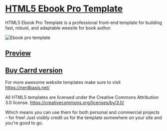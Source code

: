 # [HTML5 Ebook Pro Template](https://nerdbasis.net/ )

HTML5 Ebook Pro Template is a professional front-end template for building fast, robust, and adaptable weesite for book author.


![Ebook pro template](https://user-images.githubusercontent.com/102594663/160638918-51ee5d12-3fd6-49c1-9727-27c9a972c7a7.png)

## [Preview](https://d14f6d16f2de0ff9.demo.carrd.co/)

## [Buy Carrd version](https://carrd.co/buy/07d7ca1510c85479)

For more awesome website templates make sure to visit https://nerdbasis.net/

All HTML5 templates are licensed under the Creative Commons Attribution 3.0 license. https://creativecommons.org/licenses/by/3.0/

Which means you can use them for both personal and commercial projects – for free! 
Just visibly credit us for the template somewhere on your site and you're good to go.
